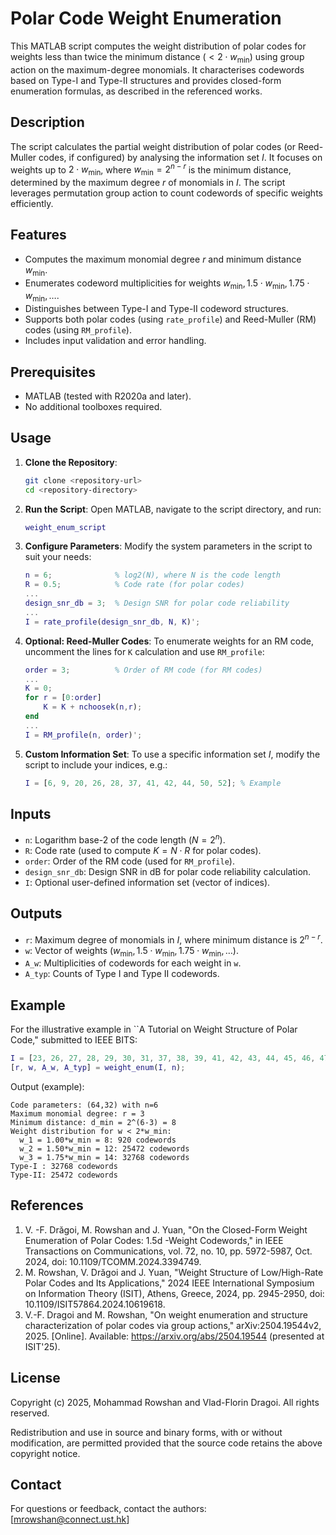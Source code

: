 # Polar Code Weight Enumeration

This MATLAB script computes the weight distribution of polar codes for weights less than twice the minimum distance $(<2 \cdot w_{\min})$ using group action on the maximum-degree monomials. It characterises codewords based on Type-I and Type-II structures and provides closed-form enumeration formulas, as described in the referenced works.

## Description
The script calculates the partial weight distribution of polar codes (or Reed-Muller codes, if configured) by analysing the information set $I$. It focuses on weights up to $2 \cdot w_{\min}$, where $w_{\min} = 2^{n-r}$ is the minimum distance, determined by the maximum degree $r$ of monomials in $I$. The script leverages permutation group action to count codewords of specific weights efficiently.

## Features
- Computes the maximum monomial degree $r$ and minimum distance $w_{\text{min}}$.
- Enumerates codeword multiplicities for weights $w_{\text{min}}, 1.5 \cdot w_{\text{min}}, 1.75 \cdot w_{\text{min}}, \ldots$.
- Distinguishes between Type-I and Type-II codeword structures.
- Supports both polar codes (using `rate_profile`) and Reed-Muller (RM) codes (using `RM_profile`).
- Includes input validation and error handling.

## Prerequisites
- MATLAB (tested with R2020a and later).
- No additional toolboxes required.

## Usage
1. **Clone the Repository**:
   ```bash
   git clone <repository-url>
   cd <repository-directory>
   ```

2. **Run the Script**:
   Open MATLAB, navigate to the script directory, and run:
   ```matlab
   weight_enum_script
   ```

3. **Configure Parameters**:
   Modify the system parameters in the script to suit your needs:
   ```matlab
   n = 6;              % log2(N), where N is the code length
   R = 0.5;            % Code rate (for polar codes)
   ...
   design_snr_db = 3;  % Design SNR for polar code reliability
   ...
   I = rate_profile(design_snr_db, N, K)';
   ```
   
4. **Optional: Reed-Muller Codes**:
   To enumerate weights for an RM code, uncomment the lines for `K` calculation and use `RM_profile`:
   ```matlab
   order = 3;          % Order of RM code (for RM codes)
   ...
   K = 0;
   for r = [0:order]
       K = K + nchoosek(n,r);
   end
   ...
   I = RM_profile(n, order)';
   ```

5. **Custom Information Set**:
   To use a specific information set $I$, modify the script to include your indices, e.g.:
   ```matlab
   I = [6, 9, 20, 26, 28, 37, 41, 42, 44, 50, 52]; % Example 
   ```

## Inputs
- `n`: Logarithm base-2 of the code length $(N = 2^n)$.
- `R`: Code rate (used to compute $K = N \cdot R$ for polar codes).
- `order`: Order of the RM code (used for `RM_profile`).
- `design_snr_db`: Design SNR in dB for polar code reliability calculation.
- `I`: Optional user-defined information set (vector of indices).

## Outputs
- `r`: Maximum degree of monomials in $I$, where minimum distance is $2^{n-r}$.
- `w`: Vector of weights $( w_{\text{min}}, 1.5 \cdot w_{\text{min}}, 1.75 \cdot w_{\text{min}}, \ldots$).
- `A_w`: Multiplicities of codewords for each weight in `w`.
- `A_typ`: Counts of Type I and Type II codewords.

## Example
For the illustrative example in ``A Tutorial on Weight Structure of Polar Code," submitted to IEEE BITS:
```matlab
I = [23, 26, 27, 28, 29, 30, 31, 37, 38, 39, 41, 42, 43, 44, 45, 46, 47, 49, 50, 51, 52, 53, 54, 55, 56, 57, 58, 59, 60, 61, 62, 63];
[r, w, A_w, A_typ] = weight_enum(I, n);
```
Output (example):
```
Code parameters: (64,32) with n=6
Maximum monomial degree: r = 3
Minimum distance: d_min = 2^(6-3) = 8
Weight distribution for w < 2*w_min:
  w_1 = 1.00*w_min = 8: 920 codewords
  w_2 = 1.50*w_min = 12: 25472 codewords
  w_3 = 1.75*w_min = 14: 32768 codewords
Type-I : 32768 codewords
Type-II: 25472 codewords
```

## References
1. V. -F. Drăgoi, M. Rowshan and J. Yuan, "On the Closed-Form Weight Enumeration of Polar Codes: 1.5d -Weight Codewords," in IEEE Transactions on Communications, vol. 72, no. 10, pp. 5972-5987, Oct. 2024, doi: 10.1109/TCOMM.2024.3394749.
2. M. Rowshan, V. Drăgoi and J. Yuan, "Weight Structure of Low/High-Rate Polar Codes and Its Applications," 2024 IEEE International Symposium on Information Theory (ISIT), Athens, Greece, 2024, pp. 2945-2950, doi: 10.1109/ISIT57864.2024.10619618.
3. V.-F. Dragoi and M. Rowshan, "On weight enumeration and structure characterization of polar codes via group actions," arXiv:2504.19544v2, 2025. [Online]. Available: https://arxiv.org/abs/2504.19544 (presented at ISIT'25).

## License
Copyright (c) 2025, Mohammad Rowshan and Vlad-Florin Dragoi. All rights reserved.

Redistribution and use in source and binary forms, with or without modification, are permitted provided that the source code retains the above copyright notice.

## Contact
For questions or feedback, contact the authors: [mrowshan@connect.ust.hk]
